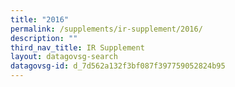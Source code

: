 ```yaml
---
title: "2016"
permalink: /supplements/ir-supplement/2016/
description: ""
third_nav_title: IR Supplement
layout: datagovsg-search
datagovsg-id: d_7d562a132f3bf087f397759052824b95
---
```

